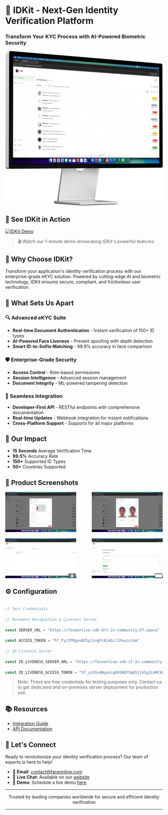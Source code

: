 # 🔐 IDKit - Next-Gen Identity Verification Platform
### Transform Your KYC Process with AI-Powered Biometric Security

![IDKit Overview](/doc/screenshot_1.png)

## 🎥 See IDKit in Action

[![IDKit Demo](https://img.youtube.com/vi/4po8rVoGVFo/maxresdefault.jpg)](https://www.youtube.com/watch?v=4po8rVoGVFo)

> 🎬 Watch our 1-minute demo showcasing IDKit's powerful features

## 🌟 Why Choose IDKit?

Transform your application's identity verification process with our enterprise-grade eKYC solution. Powered by cutting-edge AI and biometric technology, IDKit ensures secure, compliant, and frictionless user verification.

## 🚀 What Sets Us Apart

### 🔍 Advanced eKYC Suite
- **Real-time Document Authentication** - Instant verification of 150+ ID types
- **AI-Powered Face Liveness** - Prevent spoofing with depth detection
- **Smart ID-to-Selfie Matching** - 99.9% accuracy in face comparison

### 🛡️ Enterprise-Grade Security
- **Access Control** - Role-based permissions
- **Session Intelligence** - Advanced session management
- **Document Integrity** - ML-powered tampering detection

### 🔌 Seamless Integration
- **Developer-First API** - RESTful endpoints with comprehensive documentation
- **Real-time Updates** - Webhook integration for instant notifications
- **Cross-Platform Support** - Supports for all major platforms

## 💫 Our Impact
- **15 Seconds** Average Verification Time
- **99.5%** Accuracy Rate
- **150+** Supported ID Types
- **50+** Countries Supported

## 📸 Product Screenshots

<div align="center">
  <div style="display: flex; justify-content: space-between; margin-bottom: 20px;">
    <img src="/doc/screenshot_2.png" alt="Verification Result" width="45%"/>
    <img src="/doc/screenshot_3.png" alt="Face Comparison" width="45%"/>
  </div>
  
  <div style="display: flex; justify-content: space-between;">
    <img src="/doc/screenshot_4.png" alt="Moderators" width="45%"/>
    <img src="/doc/screenshot_6.png" alt="Dashboard" width="45%"/>
  </div>
</div>

## ⚙️ Configuration

```javascript

// Test Credentials

// Document Recognition & Liveness Server

const SERVER_URL = "https://faceonlive-sdk-drl-2v-community.hf.space"

const ACCESS_TOKEN = "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"

// ID Liveness Server

const ID_LIVENESS_SERVER_URL = "https://faceonlive-sdk-il-2v-community.hf.space"

const ID_LIVENESS_ACCESS_TOKEN = "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"

```

> Note: These are free credentials for testing purposes only. Contact us to get dedicated and on-premises server deployment for production use.

## 📚 Resources
- [Integration Guide](https://docs.faceonlive.com/idkit-self-host-kyc-platform)
- [API Documentation](https://docs.faceonlive.com/idkit-self-host-kyc-platform)

## 🤝 Let's Connect

Ready to revolutionize your identity verification process? Our team of experts is here to help!

- 📧 **Email**: contact@faceonlive.com
- 💬 **Live Chat**: Available on our [website](https://faceonlive.com)
- 📱 **Demo**: Schedule a live demo [here](https://faceonlive.com)

---

<p align="center">
Trusted by leading companies worldwide for secure and efficient identity verification
</p>

---
